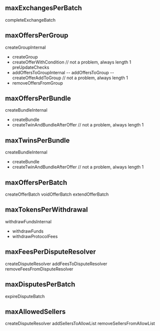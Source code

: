 
## maxExchangesPerBatch
completeExchangeBatch

## maxOffersPerGroup
createGroupInternal
- createGroup
- createOfferWithCondition // not a problem, always length 1
preUpdateChecks
- addOffersToGroupInternal
-- addOffersToGroup
-- createOfferAddToGroup // not a problem, always length 1
- removeOffersFromGroup

## maxOffersPerBundle
createBundleInternal
- createBundle
- createTwinAndBundleAfterOffer // not a problem, always length 1

## maxTwinsPerBundle
createBundleInternal
- createBundle
- createTwinAndBundleAfterOffer // not a problem, always length 1

## maxOffersPerBatch
createOfferBatch
voidOfferBatch
extendOfferBatch

## maxTokensPerWithdrawal
withdrawFundsInternal
- withdrawFunds
- withdrawProtocolFees

## maxFeesPerDisputeResolver
createDisputeResolver
addFeesToDisputeResolver
removeFeesFromDisputeResolver

## maxDisputesPerBatch
expireDisputeBatch

## maxAllowedSellers
createDisputeResolver
addSellersToAllowList
removeSellersFromAllowList